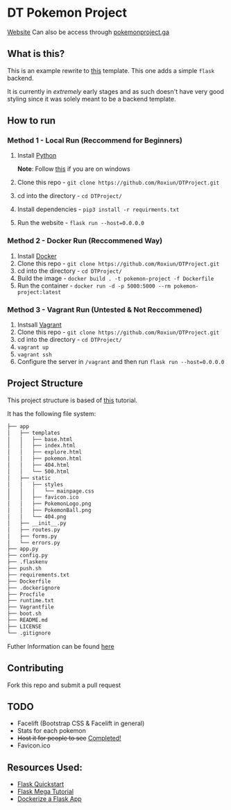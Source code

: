 # DT Pokemon Project
[Website](https://dtpokemonproject.herokuapp.com/)
Can also be access through [pokemonproject.ga](https://pokemonproject.ga/)

## What is this?
This is an example rewrite to [this](https://github.com/MrMusovic/PokemonProject) template. This one adds a simple `flask` backend.

It is currently in *extremely* early stages and as such doesn't have very good styling since it was solely meant to be a backend template.

## How to run
### Method 1 - Local Run (Reccommend for Beginners)
1. Install [Python](https://www.python.org/downloads/)
   
   **Note**: Follow [this](https://realpython.com/installing-python/#windows) if you are on windows
2. Clone this repo - `git clone https://github.com/Roxiun/DTProject.git`
3. cd into the directory - `cd DTProject/`
4. Install dependencies - `pip3 install -r requirments.txt`
5. Run the website - `flask run --host=0.0.0.0`

### Method 2 - Docker Run (Reccommened Way)
1. Install [Docker](https://www.docker.com/)
2. Clone this repo - `git clone https://github.com/Roxiun/DTProject.git`
3. cd into the directory - `cd DTProject/`
4. Build the image - `docker build . -t pokemon-project -f Dockerfile`
5. Run the container - `docker run -d -p 5000:5000 --rm pokemon-project:latest`

### Method 3 - Vagrant Run (Untested & Not Reccommened)
1. Instsall [Vagrant](https://www.vagrantup.com/)
2. Clone this repo - `git clone https://github.com/Roxiun/DTProject.git`
3. cd into the directory - `cd DTProject/`
4. `vagrant up`
5. `vagrant ssh`
6. Configure the server in `/vagrant` and then run `flask run --host=0.0.0.0`

## Project Structure
This project structure is based of [this](https://blog.miguelgrinberg.com/post/the-flask-mega-tutorial-part-vi-profile-page-and-avatars) tutorial. 

It has the following file system:

```bash
├── app
│   ├── templates
│   │   ├── base.html
│   │   ├── index.html
│   │   ├── explore.html
│   │   ├── pokemon.html
│   │   ├── 404.html
│   │   └── 500.html
│   ├── static
│   │   ├── styles
│   │   │   └── mainpage.css
│   │   ├── favicon.ico
│   │   ├── PokemonLogo.png
│   │   ├── PokemonBall.png
│   │   └── 404.png
│   ├── __init__.py
│   ├── routes.py
│   ├── forms.py
│   └── errors.py
├── app.py
├── config.py
├── .flaskenv
├── push.sh
├── requirements.txt
├── Dockerfile
├── .dockerignore
├── Procfile
├── runtime.txt
├── Vagrantfile
├── boot.sh
├── README.md
├── LICENSE
└── .gitignore
```

Futher Information can be found [here](https://github.com/Roxiun/DTPokemonProject/wiki/Application-Structure)

## Contributing
Fork this repo and submit a pull request

## TODO
* Facelift (Bootstrap CSS & Facelift in general)
* Stats for each pokemon
* ~~Host it for people to see~~ [Completed!](https://dtpokemonproject.herokuapp.com/)
* Favicon.ico

## Resources Used:
* [Flask Quickstart](https://flask.palletsprojects.com/en/0.12.x/quickstart/)
* [Flask Mega Tutorial](https://blog.miguelgrinberg.com/post/the-flask-mega-tutorial-part-vi-profile-page-and-avatars)
* [Dockerize a Flask App](https://dev.to/riverfount/dockerize-a-flask-app-17ag)
